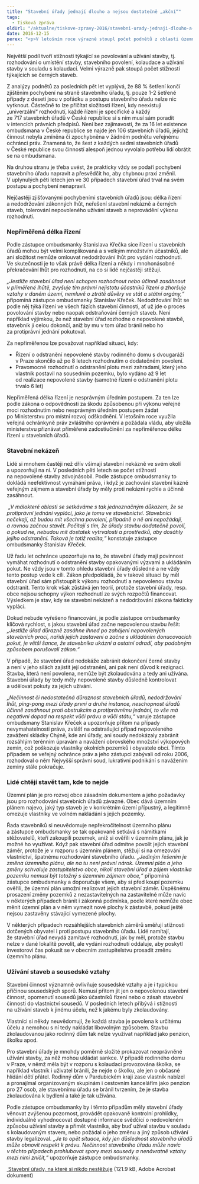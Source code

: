 ```yaml
---
title: "Stavební úřady jednají dlouho a nejsou dostatečně „akční“"
tags:
  - Tisková zpráva
oldUrl: "/aktualne/tiskove-zpravy-2016/stavebni-urady-jednaji-dlouho-a-nejsou-dostatecne-akcni"
date: 2016-12-15
perex: "<p>V letošním roce výrazně stoupl počet podnětů z oblasti územního plánování a stavebního řádu. Za jedenáct měsíců letošního roku řešil zástupce ombudsmanky už 575 podnětů k činnosti stavebních úřadů, což je o čtvrtinu víc než za celý loňský rok. Lidé si mnohem častěji ověřují, jestli je postup stavebního úřadu v pořádku, brání se proti jeho rozhodnutí nebo namítají nečinnost úřadu.</p>"
---
```


<!-- imported from the old website -->

<p>Největší podíl tvoří stížnosti týkající se povolování a užívání stavby, tj. rozhodování o umístění stavby, stavebního povolení, kolaudace a užívání stavby v souladu s kolaudací. Velmi výrazně pak stoupá počet stížností týkajících se černých staveb. </p> <p>Z analýzy podnětů za posledních pět let vyplývá, že 88 % šetření končí zjištěním pochybení na straně stavebního úřadu, tj. pouze 1-2 šetřené případy z deseti jsou v pořádku a postupu stavebního úřadu nelze nic vytknout. Částečně to lze přičítat složitosti řízení, kdy neexistují „univerzální“ rozhodnutí, každé řízení je specifické a každý ze 717 stavebních úřadů v České republice si s ním musí sám poradit v intencích právních předpisů. Není bez zajímavosti, že za 16 let existence ombudsmana v České republice se najde jen 106 stavebních úřadů, jejichž činnost nebyla zmíněna či zpochybněna v žádném podnětu veřejnému ochránci práv. Znamená to, že šest z každých sedmi stavebních úřadů v České republice svou činností alespoň jednou vyvolalo potřebu lidí obrátit se na ombudsmana.</p> <p>Na druhou stranu je třeba uvést, že prakticky vždy se podaří pochybení stavebního úřadu napravit a přesvědčit ho, aby chybnou praxi změnil. V uplynulých pěti letech jen ve 30 případech stavební úřad trval na svém postupu a pochybení nenapravil. </p> <p>Nejčastěji zjišťovanými pochybeními stavebních úřadů jsou: délka řízení a nedodržování zákonných lhůt, neřešení stavební nekázně a černých staveb, tolerování nepovoleného užívání staveb a neprovádění výkonu rozhodnutí.</p> <h3>Nepřiměřená délka řízení</h3> <p>Podle zástupce ombudsmanky Stanislava Křečka sice řízení u stavebních úřadů mohou být velmi komplikovaná a s velkým množstvím účastníků, ale ani složitost nemůže omlouvat nedodržování lhůt pro vydání rozhodnutí. Ve skutečnosti je to však právě délka řízení a někdy i mnohonásobné překračování lhůt pro rozhodnutí, na co si lidé nejčastěji stěžují.</p> <p><i>„Jestliže stavební úřad není schopen rozhodnout nebo účinně zasáhnout v přiměřené lhůtě, zvyšuje tím právní nejistotu účastníků řízení a zhoršuje vztahy v daném území, nemluvě o ztrátě důvěry ve stát a státní orgány,“</i> připomíná zástupce ombudsmanky Stanislav Křeček. Nedodržování lhůt se podle něj týká řízení ve všech fázích stavební činnosti, ať už jde o proces povolování stavby nebo naopak odstraňování černých staveb. Není například výjimkou, že než stavební úřad rozhodne o nepovolené stavbě, stavebník ji celou dokončí, aniž by mu v tom úřad bránil nebo ho za protiprávní jednání pokutoval.</p> <p>Za nepřiměřenou lze považovat například situaci, kdy:</p><ul><li>Řízení o odstranění nepovolené stavby rodinného domu s dvougaráží v Praze skončilo až po 8 letech rozhodnutím o dodatečném povolení.</li><li>Pravomocné rozhodnutí o odstranění plotu mezi zahradami, který jeho vlastník postavil na sousedním pozemku, bylo vydáno až 9 let od realizace nepovolené stavby (samotné řízení o odstranění plotu trvalo 6 let)</li></ul> <p>Nepřiměřená délka řízení je nesprávným úředním postupem. Za ten lze podle zákona o odpovědnosti za škodu způsobenou při výkonu veřejné moci rozhodnutím nebo nesprávným úředním postupem žádat po Ministerstvu pro místní rozvoj odškodnění. V letošním roce využila veřejná ochránkyně práv zvláštního oprávnění a požádala vládu, aby uložila ministerstvu přiznávat přiměřené zadostiučinění za nepřiměřenou délku řízení u stavebních úřadů.</p> <h3>Stavební nekázeň</h3> <p>Lidé si mnohem častěji než dřív všímají stavební nekázně ve svém okolí a upozorňují na ni. V posledních pěti letech se počet stížností na nepovolené stavby zdvojnásobil. Podle zástupce ombudsmanky to dokládá neefektivnost vymáhání práva, i když je zachování stavební kázně veřejným zájmem a stavební úřady by měly proti nekázni rychle a účinně zasáhnout. </p> <p><i> „V málokteré oblasti se setkáváme s tak jednoznačným důkazem, že se protiprávní jednání vyplácí, jako je tomu ve stavebnictví. Stavebníci nečekají, až budou mít všechna povolení, případně o ně ani nepožádají, a rovnou začnou stavět. Počítají s tím, že úřady stavbu dodatečně povolí, a pokud ne, nebudou mít dostatek vytrvalosti a prostředků, aby dosáhly jejího odstranění. Taková je totiž realita,“</i> konstatuje zástupce ombudsmanky Stanislav Křeček.</p> <p>Už řadu let ochránce upozorňuje na to, že stavební úřady mají povinnost vymáhat rozhodnutí o odstranění stavby opakovanými výzvami a ukládáním pokut. Ne vždy jsou v tomto ohledu stavební úřady důsledné a ne vždy tento postup vede k cíli. Zákon předpokládá, že v takové situaci by měl stavební úřad sám přistoupit k výkonu rozhodnutí a nepovolenou stavbu odstranit. Tento krok však zůstává jen teorií, protože stavební úřady, resp. obce nejsou schopny výkon rozhodnutí ze svých rozpočtů financovat. Výsledkem je stav, kdy se stavební nekázeň a nedodržování zákona fakticky vyplácí. </p> <p>Dokud nebude vyřešeno financování, je podle zástupce ombudsmanky klíčová rychlost, s jakou stavební úřad začne nepovolenou stavbu řešit: <i>„Jestliže úřad důrazně zasáhne ihned po zahájení nepovolených stavebních prací, nařídí jejich zastavení a začne s ukládáním donucovacích pokut, je větší šance, že stavebníka ukázní a ostatní odradí, aby podobným způsobem porušovali zákon.“</i></p> <p>V případě, že stavební úřad nedokáže zabránit dokončení černé stavby a není v jeho silách zajistit její odstranění, ani pak není důvod k rezignaci. Stavba, která není povolena, nemůže být zkolaudována a tedy ani užívána. Stavební úřady by tedy měly nepovolené stavby důsledně kontrolovat a udělovat pokuty za jejich užívání. </p> <p><i>„Nečinnost či nedostatečná důraznost stavebních úřadů, nedodržování lhůt, ping-pong mezi úřady první a druhé instance, neschopnost úřadů účinně zasáhnout proti obstrukcím a protiprávnímu jednání, to vše má negativní dopad na respekt vůči právu a vůči státu,“</i> varuje zástupce ombudsmany Stanislav Křeček a upozorňuje přitom na případy nevymahatelnosti práva, zvlášť na odstrašující případ nepovoleného zavážení skládky Chýně, kde ani úřady, ani soudy nedokázaly zabránit rozsáhlým terénním úpravám a navážení obrovského množství výkopových zemin, což poškozuje vlastníky okolních pozemků i obyvatele obcí. Tímto případem se veřejný ochránce práv a jeho zástupci zabývali od roku 2006, rozhodoval o něm Nejvyšší správní soud, lukrativní podnikání s navážením zeminy stále pokračuje.</p> <h3>Lidé chtějí stavět tam, kde to nejde</h3> <p>Územní plán je pro rozvoj obce zásadním dokumentem a jeho požadavky jsou pro rozhodování stavebních úřadů závazné. Obec dává územním plánem najevo, jaký typ staveb je v konkrétním území přípustný, a legitimně omezuje vlastníky ve volném nakládání s jejich pozemky. </p> <p>Řada stavebníků si neuvědomuje nepřekročitelnost územního plánu a zástupce ombudsmanky se tak opakovaně setkává s námitkami stěžovatelů, kteří zakoupili pozemek, aniž si ověřili v územním plánu, jak je možné ho využívat. Když pak stavební úřad odmítne povolit jejich stavební záměr, protože je v rozporu s územním plánem, stěžují si na omezování vlastnictví, špatnému rozhodování stavebního úřadu. <i>„Jediným řešením je změna územního plánu, ale na tu není právní nárok. Územní plán a jeho změny schvaluje zastupitelstvo obce, nikoli stavební úřad a zájem vlastníka pozemku nemusí být totožný s územním zájmem obce,“</i> připomíná zástupce ombudsmanky a doporučuje všem, aby si před koupí pozemku ověřili, že územní plán umožní realizovat jejich stavební záměr. Úspěšnému prosazení změny pozemků z nezastavitelných na zastavitelné může navíc v některých případech bránit i zákonná podmínka, podle které nemůže obec měnit územní plán a v něm vymezit nové plochy k zástavbě, pokud ještě nejsou zastavěny stávající vymezené plochy. </p> <p>V některých případech rozsáhlejších stavebních záměrů směřují stížnosti dotčených obyvatel i proti postupu stavebního úřadu. Lidé namítají, že stavební úřad nevydá zamítavé rozhodnutí, jak by měl, protože stavbu nelze v dané lokalitě povolit, ale vydání rozhodnutí oddaluje, aby poskytl investorovi čas pokusit se v obecním zastupitelstvu prosadit změnu územního plánu.</p> <h3>Užívání staveb a sousedské vztahy</h3> <p>Stavební činnost významně ovlivňuje sousedské vztahy a je i typickou příčinou sousedských sporů. Nemusí přitom jít jen o nepovolenou stavební činnost, opomenutí sousedů jako účastníků řízení nebo o zásah stavební činnosti do vlastnictví sousedů. V posledních letech přibývá i stížností na užívání staveb k jinému účelu, než k jakému byly zkolaudovány. </p> <p>Vlastníci si někdy neuvědomují, že každá stavba je povolena k určitému účelu a nemohou s ní tedy nakládat libovolným způsobem. Stavbu zkolaudovanou jako rodinný dům tak nelze využívat například jako penzion, školku apod.</p> <p>Pro stavební úřady je mnohdy poměrně složité prokazovat neoprávněné užívání stavby, za něž mohou ukládat sankce. V případě rodinného domu v Praze, v němž měla být v rozporu s kolaudací provozována školka, se například vlastník i uživatel bránili, že nejde o školku, ale jen o občasné hlídání dětí přátel. Rodinný dům v Pardubickém kraji zase vlastník nabízel a pronajímal organizovaným skupinám i cestovním kancelářím jako penzion pro 27 osob, ale stavebnímu úřadu se bránil tvrzením, že je stavba zkolaudována k bydlení a také je tak užívána.</p> <p>Podle zástupce ombudsmanky by i těmto případům měly stavební úřady věnovat zvýšenou pozornost, provádět opakovaně kontrolní prohlídky, individuálně vyhodnocovat dostupné informace svědčící o nedovoleném způsobu užívání stavby a přimět vlastníka, aby buď užíval stavbu v souladu s kolaudovaným stavem, nebo požádal o jeho změnu a jiný způsob užívání stavby legalizoval. <i>„Je to opět situace, kdy jen důslednost stavebního úřadů může obnovit respekt k právu. Nečinnost stavebního úřadu může navíc v těchto případech prohlubovat spory mezi sousedy a nenávratně vztahy mezi nimi zničit,“</i> upozorňuje zástupce ombudsmanky.</p><p><a title="Otevření do nového okna" href="/uploads-import/VOP/Tiskove_zpravy_prilohy/stavebni-urady-bez-stiznosti.pdf" target="_blank"><img alt="" src="https://www.ochrance.cz/typo3/ext/od_linkdesc/icons/pdf.gif" class="od_linkdesc_icon" /> Stavební úřady, na které si nikdo nestěžuje</a> (121.9 kB, Adobe Acrobat dokument)</p>
